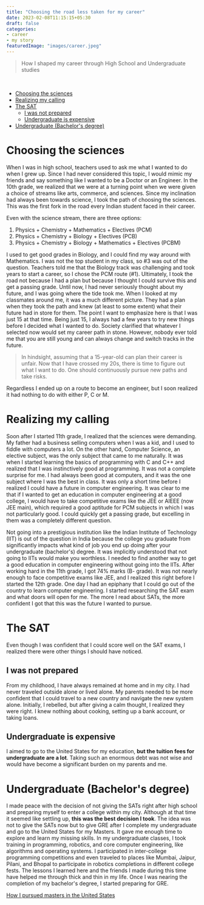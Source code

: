 ```yaml
---
title: "Choosing the road less taken for my career"
date: 2023-02-08T11:15:15+05:30
draft: false
categories:
- career
- my story
featuredImage: "images/career.jpeg"
---
```


> How I shaped my career through High School and Undergraduate studies

<br/>

<!-- TOC -->
* [Choosing the sciences](#choosing-the-sciences)
* [Realizing my calling](#realizing-my-calling)
* [The SAT](#the-sat)
  * [I was not prepared](#i-was-not-prepared)
  * [Undergraduate is expensive](#undergraduate-is-expensive)
* [Undergraduate (Bachelor's degree)](#undergraduate--bachelors-degree-)
<!-- TOC -->


# Choosing the sciences
When I was in high school, teachers used to ask me what I wanted to do when I grew up. Since I had never considered this topic, I would mimic my friends and say something like I wanted to be a Doctor or an Engineer. In the 10th grade, we realized that we were at a turning point when we were given a choice of streams like arts, commerce, and sciences. Since my inclination had always been towards science, I took the path of choosing the sciences. This was the first fork in the road every Indian student faced in their career.

Even with the science stream, there are three options:
1. Physics + Chemistry + Mathematics + Electives (PCM)
2. Physics + Chemistry + Biology + Electives (PCB)
3. Physics + Chemistry + Biology + Mathematics + Electives (PCBM)

I used to get good grades in Biology, and I could find my way around with Mathematics. I was not the top student in my class, so #3 was out of the question. Teachers told me that the Biology track was challenging and took years to start a career, so I chose the PCM route (#1). Ultimately, I took the road not because I had a plan but because I thought I could survive this and get a passing grade. Until now, I had never seriously thought about my future, and I was going where the tide took me.
When I looked at my classmates around me, it was a much different picture. They had a plan when they took the path and knew (at least to some extent) what their future had in store for them.
The point I want to emphasize here is that I was just 15 at that time. Being just 15, I always had a few years to try new things before I decided what I wanted to do. Society clarified that whatever I selected now would set my career path in stone. However, nobody ever told me that you are still young and can always change and switch tracks in the future.

> In hindsight, assuming that a 15-year-old can plan their career is unfair. Now that I have crossed my 20s, there is time to figure out what I want to do. One should continuously pursue new paths and take risks.

Regardless I ended up on a route to become an engineer, but I soon realized it had nothing to do with either P, C or M.


# Realizing my calling
Soon after I started 11th grade, I realized that the sciences were demanding. My father had a business selling computers when I was a kid, and I used to fiddle with computers a lot. On the other hand, Computer Science, an elective subject, was the only subject that came to me naturally. It was when I started learning the basics of programming with C and C++ and realized that I was instinctively good at programming. It was not a complete surprise for me. I had always been good at computers, and it was the one subject where I was the best in class. It was only a short time before I realized I could have a future in computer engineering.
It was clear to me that if I wanted to get an education in computer engineering at a good college, I would have to take competitive exams like the JEE or AIEEE (now JEE main), which required a good aptitude for PCM subjects in which I was not particularly good. I could quickly get a passing grade, but excelling in them was a completely different question.

Not going into a prestigious institution like the Indian Institute of Technology (IIT) is out of the question in India because the college you graduate from significantly impacts what kind of job you end up doing after your undergraduate (bachelor's) degree. It was implicitly understood that not going to IITs would make you worthless.
I needed to find another way to get a good education in computer engineering without going into the IITs. After working hard in the 11th grade, I got 74% marks (B- grade). It was not nearly enough to face competitive exams like JEE, and I realized this right before I started the 12th grade.
One day I had an epiphany that I could go out of the country to learn computer engineering. I started researching the SAT exam and what doors will open for me. The more I read about SATs, the more confident I got that this was the future I wanted to pursue.

# The SAT
Even though I was confident that I could score well on the SAT exams, I realized there were other things I should have noticed.

## I was not prepared
From my childhood, I have always remained at home and in my city. I had never traveled outside alone or lived alone. My parents needed to be more confident that I could travel to a new country and navigate the new system alone. Initially, I rebelled, but after giving a calm thought, I realized they were right.
I knew nothing about cooking, setting up a bank account, or taking loans.

## Undergraduate is expensive
I aimed to go to the United States for my education, **but the tuition fees for undergraduate are a lot**. Taking such an enormous debt was not wise and would have become a significant burden on my parents and me.

# Undergraduate (Bachelor's degree)
I made peace with the decision of not giving the SATs right after high school and preparing myself to enter a college within my city. Although at that time it seemed like settling up, **this was the best decision I took**.
The idea was not to give the SATs now but to give GRE after I complete my undergraduate and go to the United States for my Masters. It gave me enough time to explore and learn my missing skills. In my undergraduate classes, I took training in programming, robotics, and core computer engineering, like algorithms and operating systems. I participated in inter-college programming competitions and even traveled to places like Mumbai, Jaipur, Pilani, and Bhopal to participate in robotics completions in different college fests.
The lessons I learned here and the friends I made during this time have helped me through thick and thin in my life. Once I was nearing the completion of my bachelor's degree, I started preparing for GRE.


[How I pursued masters in the United States](/samyak/masters-in-the-united-states)
